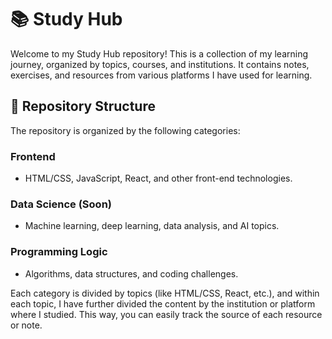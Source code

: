 # 📚 Study Hub
Welcome to my Study Hub repository! This is a collection of my learning journey, organized by topics, courses, and institutions. It contains notes, exercises, and resources from various platforms I have used for learning.

## 📂 Repository Structure
The repository is organized by the following categories:

### Frontend
* HTML/CSS, JavaScript, React, and other front-end technologies.

### Data Science (Soon)
* Machine learning, deep learning, data analysis, and AI topics.

### Programming Logic
* Algorithms, data structures, and coding challenges.

Each category is divided by topics (like HTML/CSS, React, etc.), and within each topic, I have further divided the content by the institution or platform where I studied.
This way, you can easily track the source of each resource or note.